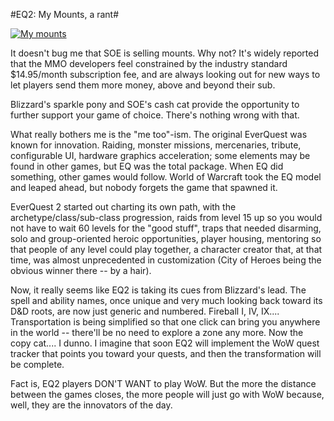 #EQ2: My Mounts, a rant#

[![](http://westkarana.com/wp-content/uploads/2010/05/Screenies.jpg "My mounts")](http://westkarana.com/wp-content/uploads/2010/05/Screenies.jpg)

It doesn't bug me that SOE is selling mounts. Why not? It's widely reported that the MMO developers feel constrained by the industry standard $14.95/month subscription fee, and are always looking out for new ways to let players send them more money, above and beyond their sub.

Blizzard's sparkle pony and SOE's cash cat provide the opportunity to further support your game of choice. There's nothing wrong with that.

What really bothers me is the "me too"-ism. The original EverQuest was known for innovation. Raiding, monster missions, mercenaries, tribute, configurable UI, hardware graphics acceleration; some elements may be found in other games, but EQ was the total package. When EQ did something, other games would follow. World of Warcraft took the EQ model and leaped ahead, but nobody forgets the game that spawned it.

EverQuest 2 started out charting its own path, with the archetype/class/sub-class progression, raids from level 15 up so you would not have to wait 60 levels for the "good stuff", traps that needed disarming, solo and group-oriented heroic opportunities, player housing, mentoring so that people of any level could play together, a character creator that, at that time, was almost unprecedented in customization (City of Heroes being the obvious winner there -- by a hair).

Now, it really seems like EQ2 is taking its cues from Blizzard's lead. The spell and ability names, once unique and very much looking back toward its D&D roots, are now just generic and numbered. Fireball I, IV, IX.... Transportation is being simplified so that one click can bring you anywhere in the world -- there'll be no need to explore a zone any more. Now the copy cat.... I dunno. I imagine that soon EQ2 will implement the WoW quest tracker that points you toward your quests, and then the transformation will be complete.

Fact is, EQ2 players DON'T WANT to play WoW. But the more the distance between the games closes, the more people will just go with WoW because, well, they are the innovators of the day.

